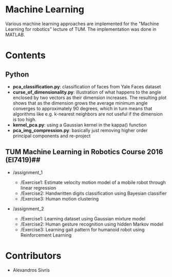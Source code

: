 # Machine Learning #

Various machine learning approaches are implemented for the "Machine Learning for robotics" lecture of TUM. The implementation was done in MATLAB.

# Contents #
## Python ##
* **pca_classification.py**: classification of faces from Yale Faces dataset
* **curse_of_dimensionality.py**: illustration of what happens to the angle enclosed by two vectors as their dimension increases. The resulting plot shows that as the dimension grows the average minimum angle converges to approximately 90 degrees, which in turn means that algorithms like e.g. k-nearest neighbors are not useful if the dimension is too high.
* **kernel_pca.py**: using a Gaussian kernel in the kappa() function
* **pca_img_compression.py**: basically just removing higher order principal components and re-project

## TUM Machine Learning in Robotics Course 2016 (EI7419)##
* /assignment_1
	*  /Exercise1: Estimate velocity motion model of a mobile robot through linear regression
	*  /Exercise2: Handwritten digits classification using Bayesian classifier
	*  /Exercise3: Human motion clustering
	
* /assignment_2
	*  /Exercise1: Learning dataset using Gaussian mixture model
	*  /Exercise2: Human gesture recognition using hidden Markov model
	*  /Exercise3: Learning gait pattern for humanoid robot using Reinforcement Learning
	
# Contributors #

*  Alexandros Sivris